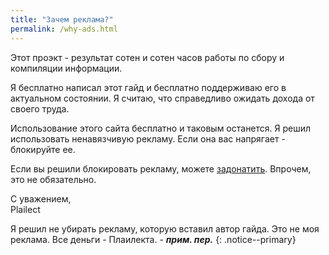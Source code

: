 ```yaml
---
title: "Зачем реклама?"
permalink: /why-ads.html
---
```


Этот проэкт - результат сотен и сотен часов работы по сбору и компиляции информации. 

Я бесплатно написал этот гайд и бесплатно поддерживаю его в актуальном состоянии. Я считаю, что справедливо ожидать дохода от своего труда. 

Использование этого сайта бесплатно и таковым останется. Я решил использовать ненавязчивую рекламу. Если она вас напрягает - блокируйте ее. 

Если вы решили блокировать рекламу, можете [задонатить](donations). Впрочем, это не обязательно.

С уважением,<br>
Plailect

Я решил не убирать рекламу, которую вставил автор гайда. Это не моя реклама. Все деньги - Плаилекта. - **_прим. пер._**
{: .notice--primary}